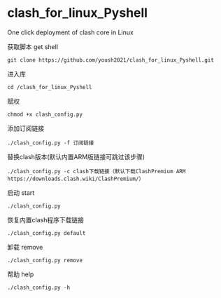 # clash_for_linux_Pyshell
One click deployment of clash core in Linux

获取脚本 get shell
```
git clone https://github.com/yoush2021/clash_for_linux_Pyshell.git
```	
进入库
```
cd /clash_for_linux_Pyshell
```

赋权
```shell
chmod +x clash_config.py
```

添加订阅链接
```
./clash_config.py -f 订阅链接
```

替换clash版本(默认内置ARM版链接可跳过该步骤)
```
./clash_config.py -c clash下载链接（默认下载ClashPremium ARM https://downloads.clash.wiki/ClashPremium/）
```

启动 start
```
./clash_config.py 
```

恢复内置clash程序下载链接
```
./clash_config.py default
```

卸载 remove
```
./clash_config.py remove 
```

帮助 help
```
./clash_config.py -h
```



